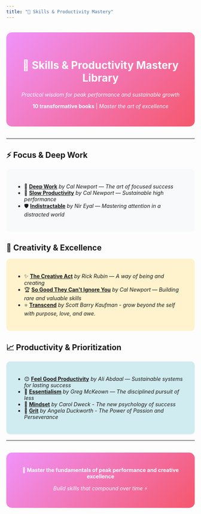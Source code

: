 ```yaml
---
title: "🚀 Skills & Productivity Mastery"
---
```


<div style="text-align: center; margin: 2rem 0; padding: 2rem; background: linear-gradient(135deg, #f093fb 0%, #f5576c 100%); border-radius: 15px; color: white;">

# 🚀 Skills & Productivity Mastery Library

*Practical wisdom for peak performance and sustainable growth*

**10 transformative books** | *Master the art of excellence*

</div>

---

## ⚡ Focus & Deep Work

<div style="background: #f8f9fa; padding: 1.5rem; border-radius: 10px; margin: 1rem 0;">

- 🎯 [**Deep Work**](/books/skill/deep_work-cal_newport) *by Cal Newport* — *The art of focused success*
- 🐌 [**Slow Productivity**](/books/skill/slow_productivity-cal_newport) *by Cal Newport* — *Sustainable high performance*
- 🛡️ [**Indistractable**](/books/skill/indistractable-nir_eyal) *by Nir Eyal* — *Mastering attention in a distracted world*

</div>

## 🎨 Creativity & Excellence

<div style="background: #fff3cd; padding: 1.5rem; border-radius: 10px; margin: 1rem 0;">

- ✨ [**The Creative Act**](/books/skill/the_creative_act-rick-rubin) *by Rick Rubin* — *A way of being and creating*
- 🏆 [**So Good They Can't Ignore You**](/books/skill/so_good_cant_ignore_you-cal_newport) *by Cal Newport* — *Building rare and valuable skills*
- ⭐️ [**Transcend**](/books/skill/transcend-scott_barry_kaufman) *by Scott Barry Kaufman* - *grow beyond the self with purpose, love, and awe.*

</div>

## 📈 Productivity & Prioritization

<div style="background: #d1ecf1; padding: 1.5rem; border-radius: 10px; margin: 1rem 0;">

- 😊 [**Feel Good Productivity**](/books/skill/feel_good_productivity-ali_abdaal) *by Ali Abdaal* — *Sustainable systems for lasting success*
- 🎯 [**Essentialism**](/books/skill/essentialism-greg_mckeown) *by Greg McKeown* — *The disciplined pursuit of less*
- 🧠 [**Mindset**](/books/skill/mindset-carol_dweck) *by Carol Dweck* - *The new psychology of success*
- 📆 [**Grit**](/books/skill/grit-angela_duckworth.md) *by Angela Duckworth* - *The Power of Passion and Perseverance*

</div>

---

<div style="text-align: center; margin: 2rem 0; padding: 1.5rem; background: linear-gradient(135deg, #f093fb 0%, #f5576c 100%); border-radius: 15px; color: white;">

**🎯 Master the fundamentals of peak performance and creative excellence**

*Build skills that compound over time* ⚡

</div>

